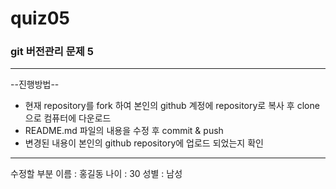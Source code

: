 # quiz05
### git 버전관리 문제 5
---

--진행방법--
- 현재 repository를 fork 하여 본인의 github 계정에 repository로 복사 후 clone으로 컴퓨터에 다운로드
- README.md 파일의 내용을 수정 후 commit & push
- 변경된 내용이 본인의 github repository에 업로드 되었는지 확인
---

수정할 부분
이름 : 홍길동
나이 : 30
성별 : 남성

